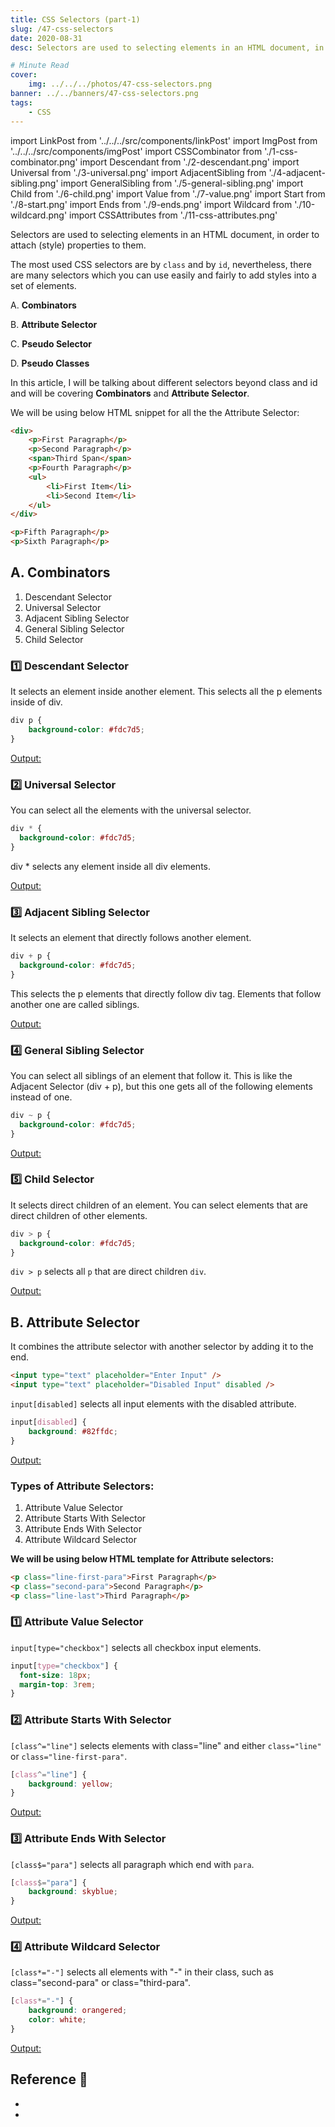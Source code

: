 ```yaml
---
title: CSS Selectors (part-1)
slug: /47-css-selectors
date: 2020-08-31
desc: Selectors are used to selecting elements in an HTML document, in order to attach (style) properties to them.

# Minute Read
cover:
    img: ../../../photos/47-css-selectors.png
banner: ../../banners/47-css-selectors.png
tags:
    - CSS
---
```


import LinkPost from '../../../src/components/linkPost'
import ImgPost from '../../../src/components/imgPost'
import CSSCombinator from './1-css-combinator.png'
import Descendant from './2-descendant.png'
import Universal from './3-universal.png'
import AdjacentSibling from './4-adjacent-sibling.png'
import GeneralSibling from './5-general-sibling.png'
import Child from './6-child.png'
import Value from './7-value.png'
import Start from './8-start.png'
import Ends from './9-ends.png'
import Wildcard from './10-wildcard.png'
import CSSAttributes from './11-css-attributes.png'

<p><span class='first-letter'>S</span>electors are used to selecting elements in an HTML document, in order to attach (style) properties to them.</p>

The most used CSS selectors are by `class` and by `id`, nevertheless, there are many selectors which you can use easily and fairly to add styles into a set of elements.

A. **Combinators**

B. **Attribute Selector**

C. **Pseudo Selector**

D. **Pseudo Classes**

In this article, I will be talking about different selectors beyond class and id and will be covering **Combinators** and **Attribute Selector**. 

We will be using below HTML snippet for all the the Attribute Selector:

```html
<div>
    <p>First Paragraph</p>
    <p>Second Paragraph</p>
    <span>Third Span</span>
    <p>Fourth Paragraph</p>
    <ul>
        <li>First Item</li>
        <li>Second Item</li>
    </ul>
</div>

<p>Fifth Paragraph</p>
<p>Sixth Paragraph</p>
```

## A.  Combinators 

<ImgPost src={CSSCombinator} alt='CSS Combinators' width={100} />

1. Descendant Selector
2. Universal Selector
3. Adjacent Sibling Selector
4. General Sibling Selector
5. Child Selector

### 1️⃣ Descendant Selector

It selects an element inside another element. This selects all the p elements inside of div.

```css
div p {
	background-color: #fdc7d5;
}
```
<u>Output:</u>

<ImgPost src={Descendant} alt='CSS Descendant Selector' width={20} margin='1rem 2rem' />

### 2️⃣ Universal Selector

You can select all the elements with the universal selector.

```css
div * {
  background-color: #fdc7d5;
}
```

div * selects any element inside all div elements.

<u>Output:</u>

<ImgPost src={Universal} alt='CSS Universal Selector' width={20} margin='1rem 2rem' />

### 3️⃣ Adjacent Sibling Selector

It selects an element that directly follows another element.

```css
div + p {
  background-color: #fdc7d5;
}
```

This selects the p elements that directly follow div tag. Elements that follow another one are called siblings.

<u>Output:</u>

<ImgPost src={AdjacentSibling} alt='CSS Adjacent Selector' width={20} margin='1rem 2rem' />

### 4️⃣ General Sibling Selector

You can select all siblings of an element that follow it. This is like the Adjacent Selector (div + p), but this one gets all of the following elements instead of one.

```css
div ~ p {
  background-color: #fdc7d5;
}
```

<u>Output:</u>

<ImgPost src={GeneralSibling} alt='CSS General Selector' width={20} margin='1rem 2rem' />

### 5️⃣ Child Selector

It selects direct children of an element. You can select elements that are direct children of other elements.

```css
div > p {
  background-color: #fdc7d5;
}
```

`div > p` selects all `p` that are direct children `div`.

<u>Output:</u>

<ImgPost src={Child} alt='CSS Child Selector' width={20} margin='1rem 2rem' />

## B.  Attribute Selector

<ImgPost src={CSSAttributes} alt='CSS Child Attributes Selector' width={100} />

It combines the attribute selector with another selector by adding it to the end.

```html
<input type="text" placeholder="Enter Input" />
<input type="text" placeholder="Disabled Input" disabled />
```

`input[disabled]` selects all input elements with the disabled attribute.

```css
input[disabled] {
	background: #82ffdc;
}
```

<u>Output:</u>
<ImgPost src={Value} alt='CSS Value Attribute Selector' width={30} margin='1rem 0' />

### Types of Attribute Selectors:

1. Attribute Value Selector
2. Attribute Starts With Selector
3. Attribute Ends With Selector
4. Attribute Wildcard Selector


**We will be using below HTML template for Attribute selectors:**

```html
<p class="line-first-para">First Paragraph</p>
<p class="second-para">Second Paragraph</p>
<p class="line-last">Third Paragraph</p>
```

### 1️⃣ Attribute Value Selector

`input[type="checkbox"]` selects all checkbox input elements.

```css
input[type="checkbox"] {
  font-size: 18px;
  margin-top: 3rem;
}
```

### 2️⃣ Attribute Starts With Selector
`[class^="line"]` selects elements with class="line" and either `class="line"` or `class="line-first-para"`.

```css
[class^="line"] {
    background: yellow;
}
```

<u>Output:</u>
<ImgPost src={Start} alt='CSS Start Attribute Selector' width={20} margin='1rem 0' />


### 3️⃣ Attribute Ends With Selector

`[class$="para"]` selects all paragraph which end with `para`.

```css
[class$="para"] {
    background: skyblue;
}
```

<u>Output:</u>
<ImgPost src={Ends} alt='CSS Ends Attribute Selector' width={20} margin='1rem 0' />

### 4️⃣ Attribute Wildcard Selector

`[class*="-"]` selects all elements with "-" in their class, such as class="second-para" or class="third-para".

```css
[class*="-"] {
    background: orangered;
    color: white;
}
```

<u>Output:</u>
<ImgPost src={Wildcard} alt='CSS Wildcard Attribute Selector' width={20} margin='1rem 0' />


## Reference 🧐

- <LinkPost href='https://developer.mozilla.org/en-US/docs/Learn/CSS/Building_blocks/Selectors/Combinators' name='Combinators MDN' />
- <LinkPost href='https://developer.mozilla.org/en-US/docs/Web/CSS/Attribute_selectors' name='Attribute Selectors MDN' />

